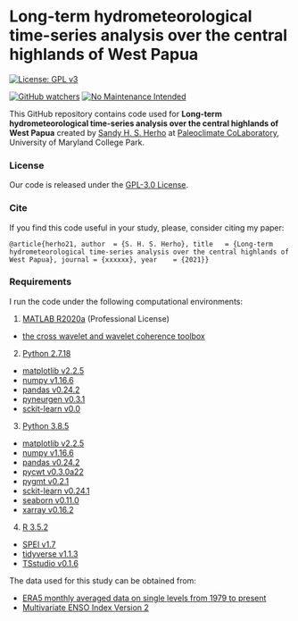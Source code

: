 # Long-term hydrometeorological time-series analysis over the central highlands of West Papua
[![License: GPL v3](https://img.shields.io/badge/License-GPLv3-blue.svg)](https://www.gnu.org/licenses/gpl-3.0)

[![GitHub watchers](https://img.shields.io/github/watchers/Naereen/StrapDown.js.svg?style=social&label=Watch&maxAge=2592000)](https://github.com/sandyherho/tsHydrochWP/watchers/)
[![No Maintenance Intended](http://unmaintained.tech/badge.svg)](http://unmaintained.tech/)

This GitHub repository contains code used for **Long-term hydrometeorological time-series analysis over the central highlands of West Papua** created by [Sandy H. S. Herho](https://www.geol.umd.edu/sandyherho) at [Paleoclimate CoLaboratory](https://www.geol.umd.edu/facilities/sil/), University of Maryland College Park.

### License

Our code is released under the [GPL-3.0 License](https://github.com/sandyherho/tsHydrochWP/blob/main/LICENSE).

### Cite

If you find this code useful in your study, please, consider citing my paper:

`
@article{herho21,
         author  = {S. H. S. Herho},
         title   = {Long-term hydrometeorological time-series analysis over the central highlands of West Papua},
         journal = {xxxxxx},
         year    = {2021}}
`
### Requirements

I run the code under the following computational environments:

1. [MATLAB R2020a](https://www.mathworks.com/products/matlab.html) (Professional License)
* [the cross wavelet and wavelet coherence toolbox](https://sites.google.com/a/glaciology.net/grinsted/wavelet-coherence)

2. [Python 2.7.18](https://www.python.org/)
* [matplotlib v2.2.5](https://matplotlib.org/)
* [numpy v1.16.6](https://numpy.org/)
* [pandas v0.24.2](https://pandas.pydata.org/)
* [pyneurgen v0.3.1](https://jacksonpradolima.github.io/PyNeurGen/)
* [sckit-learn v0.0](https://scikit-learn.org/)

3. [Python 3.8.5](https://www.python.org/)
* [matplotlib v2.2.5](https://matplotlib.org/)
* [numpy v1.16.6](https://numpy.org/)
* [pandas v0.24.2](https://pandas.pydata.org/)
* [pycwt v0.3.0a22](https://pycwt.readthedocs.io/)
* [pygmt v0.2.1](https://www.pygmt.org/)
* [sckit-learn v0.24.1](https://scikit-learn.org/)
* [seaborn v0.11.0](https://seaborn.pydata.org/)
* [xarray v0.16.2](http://xarray.pydata.org/)

4. [R 3.5.2](https://www.r-project.org/)
* [SPEI v1.7](https://cran.r-project.org/web/packages/SPEI/index.html)
* [tidyverse v1.1.3](https://www.tidyverse.org/)
* [TSstudio v0.1.6](https://ramikrispin.github.io/TSstudio/)

The data used for this study can be obtained from:
* [ERA5 monthly averaged data on single levels from 1979 to present](https://cds.climate.copernicus.eu/cdsapp#!/dataset/reanalysis-era5-single-levels-monthly-means?tab=overview)
* [Multivariate ENSO Index Version 2](https://psl.noaa.gov/enso/mei/)
